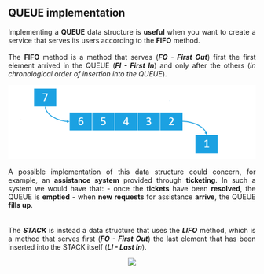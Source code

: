 ## QUEUE implementation  
<p align="justify">
Implementing a <b>QUEUE</b> data structure is <b>useful</b> when you want to create a service that serves its   
users according to the <b>FIFO</b> method.    
<br/> <br/>  
The <b>FIFO</b> method is a method that serves (<i><b>FO - First Out</b></i>) first the first element arrived   
in the QUEUE (<i><b>FI - First In</b></i>) and only after the others   
(<i>in chronological order of insertion into the QUEUE</i>).    
</p>   
  
<p align="center">   
<img src="queue.png">
</p>   
  
<p align="justify"> 
A possible implementation of this data structure could concern, for example, an <b>assistance system</b> provided   
through <b>ticketing</b>.    
In such a system we would have that:    
- once the <b>tickets</b> have been <b>resolved</b>, the QUEUE is <b>emptied</b>    
- when <b>new requests</b> for assistance <b>arrive</b>, the QUEUE <b>fills up</b>.      
<br/> <br/> <br/>
The <i><b>STACK</b></i> is instead a data structure that uses the <i><b>LIFO</b></i> method, which is a method   
that serves first (<i><b>FO - First Out</b></i>) the last element that has been inserted into the STACK itself   
(<i><b>LI - Last In</b></i>).    
</p>  
  
<p align="center">
<img src="https://github.com/aleattene/challenges/blob/634f14779128ec2e877c28506f2c677924b1980c/challenges/easy/queue/solutions/aleattene/stack.png?raw=true">  
</p>